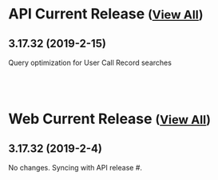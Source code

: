 
# API Current Release <small>([View All](/API.md))</small>
## 3.17.32 (2019-2-15)
Query optimization for User Call Record searches

<br><br>
# Web Current Release <small>([View All](/Web.md))</small>
## 3.17.32 (2019-2-4)
No changes.  Syncing with API release #.

  
